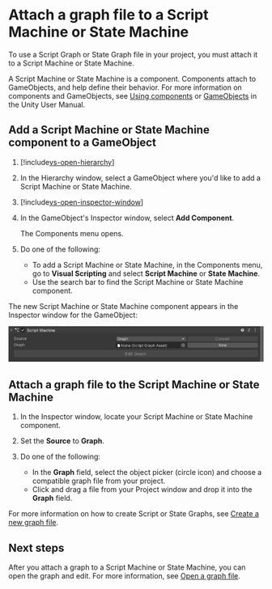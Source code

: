 # Attach a graph file to a Script Machine or State Machine

To use a Script Graph or State Graph file in your project, you must attach it to a Script Machine or State Machine. 

A Script Machine or State Machine is a component. Components attach to GameObjects, and help define their behavior. For more information on components and GameObjects, see [Using components](https://docs.unity3d.com/2021.1/Documentation/Manual/UsingComponents.html) or [GameObjects](https://docs.unity3d.com/2021.1/Documentation/Manual/GameObjects.html) in the Unity User Manual.

## Add a Script Machine or State Machine component to a GameObject

1. [!include[vs-open-hierarchy](./snippets/vs-open-hierarchy-window.md)]

1. In the Hierarchy window, select a GameObject where you'd like to add a Script Machine or State Machine. 

2. [!include[vs-open-inspector-window](./snippets/vs-open-inspector-window.md)]  

3. In the GameObject's Inspector window, select **Add Component**. 
    
    The Components menu opens.

4. Do one of the following: 
    - To add a Script Machine or State Machine, in the Components menu, go to **Visual Scripting** and select **Script Machine** or **State Machine**. 
    - Use the search bar to find the Script Machine or State Machine component. 

The new Script Machine or State Machine component appears in the Inspector window for the GameObject:

![A new blank Script Machine component in the Inspector window for a GameObject](images/vs-script-machine-blank.png)

## Attach a graph file to the Script Machine or State Machine 

1. In the Inspector window, locate your Script Machine or State Machine component. 

1. Set the **Source** to **Graph**. 

2. Do one of the following: 
    - In the **Graph** field, select the object picker (circle icon) and choose a compatible graph file from your project. 
    - Click and drag a file from your Project window and drop it into the **Graph** field.

For more information on how to create Script or State Graphs, see [Create a new graph file](vs-create-graph.md).

## Next steps 

After you attach a graph to a Script Machine or State Machine, you can open the graph and edit. For more information, see [Open a graph file](vs-open-graph-edit.md).
